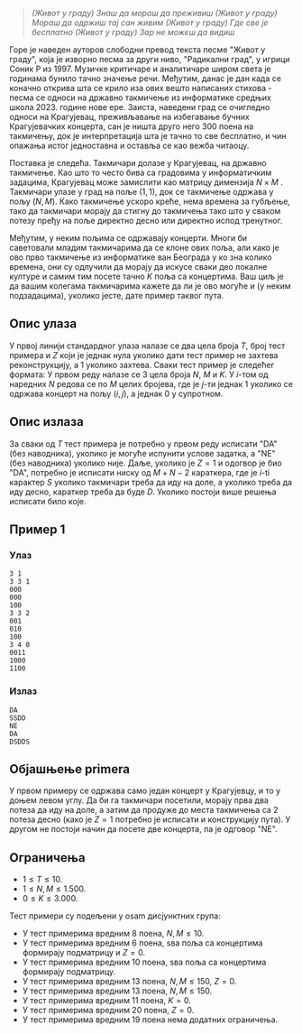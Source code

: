 ﻿> *(Живот у граду) Знаш да мораш да преживиш 
> (Живот у граду) Мораш да одржиш тај сан живим 
> (Живот у граду) Где све је бесплатно 
> (Живот у граду) Зар не можеш да видиш* 

Горе је наведен ауторов слободни превод текста песме "Живот у граду", која је изворно песма за други ниво, "Радикални град", у игрици Соник Р из 1997. Музичке критичаре и аналитичаре широм света је годинама бунило тачно значење речи. Међутим, данас је дан када се коначно открива шта се крило иза ових вешто написаних стихова - песма се односи на државно такмичење из информатике средњих школа 2023. године нове ере. Заиста, наведени град се очигледно односи на Крагујевац, преживљавање на избегавање бучних Крагујевачких концерта, сан је ништа друго него 300 поена на такмичењу, док је интерпретација шта је тачно то све бесплатно, и чин опажања истог једноставна и оставља се као вежба читаоцу.

Поставка је следећа. Такмичари долазе у Крагујевац, на државно такмичење. Као што то често бива са градовима у информатичким задацима, Крагујевац може замислити као матрицу димензија $N\times M$ . Такмичари улазе у град на поље $(1,1)$, док се такмичење одржава у пољу $(N,M)$. Како такмичење ускоро креће, нема времена за губљење, тако да такмичари морају да стигну до такмичења тако што у сваком потезу пређу на поље директно десно или директно испод тренутног. 

Међутим, у неким пољима се одржавају концерти. Многи би саветовали младим такмичарима да се клоне ових поља, али како је ово прво такмичење из информатике ван Београда у ко зна колико времена, они су одлучили да морају да искусе сваки део локалне културе и самим тим посете тачно $K$ поља са концертима. Ваш циљ је да вашим колегама такмичарима кажете да ли је ово могуће и (у неким подзадацима), уколико јесте, дате пример таквог пута.

## Опис улаза
У првој линији стандардног улаза налазе се два цела броја $T$, број тест примера и $Z$ који је једнак нула уколико дати тест пример не захтева реконструкцију, а $1$ уколико захтева. Сваки тест пример је следећег формата: У првом реду налазе се $3$ цела броја $N$, $M$ и $K$. У $i$-том од наредних $N$ редова се по $M$ целих бројева, где је $j$-ти једнак $1$ уколико се одржава концерт на пољу $(i,j)$, а једнак $0$ у супротном.

## Опис излаза
За сваки од $T$ тест примера је потребно у првом реду исписати "DA" (без наводника), уколико је могуће испунити услове задатка, а "NE" (без наводника) уколико није. Даље, уколико је $Z=1$ и одогвор је био "DA", потребно је исписати ниску од $M+N-2$ караткера, где је $i$-ti карактер $S$ уколико такмичари треба да иду на доле, а уколико треба да иду десно, караткер треба да буде $D$. Уколико постоји више решења исписати било које.

## Пример 1
### Улаз
```
3 1
3 3 1
000
000
100
3 3 2
001
010
100
3 4 0
0011
1000
1100
```

### Излаз
```
DA
SSDD
NE
DA
DSDDS
```
## Објашњење primera
У првом примеру се одржава само један концерт у Крагујевцу, и то у доњем левом углу. Да би га такмичари посетили, морају прва два потеза да иду на доле, а затим да продуже до места такмичења са 2 потеза десно (како је $Z=1$ потребно је исписати и конструкцију пута). У другом не постоји начин да посете две концерта, па је одговор "NE".

## Ограничења
- $1 \leq T \leq 10$.
- $1 \leq N,M \leq 1.500$.
- $0 \leq K \leq 3.000$.

Тест примери су подељени у osam дисјунктних група:

- У тест примерима вредним $8$ поена, $N,M\leq 10$.
- У тест примерима вредним $6$ поена, sва поља са концертима формирају подматрицу и $Z=0$.
- У тест примерима вредним $10$ поена, sва поља са концертима формирају подматрицу.
- У тест примерима вредним $13$ поена, $N,M\leq 150$, $Z=0$.
- У тест примерима вредним $13$ поена, $N,M\leq 150$.
- У тест примерима вредним $11$ поена, $K=0$.
- У тест примерима вредним $20$ поена, $Z=0$.
- У тест примерима вредним $19$ поена нема додатних ограничења.